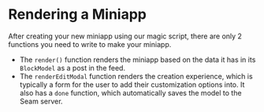 # Rendering a Miniapp

After creating your new miniapp using our magic script, there are only 2 functions you need to write to make your miniapp.

* The `render()` function renders the miniapp based on the data it has in its `BlockModel` as a post in the feed.
* The `renderEditModal` function renders the creation experience, which is typically a form for the user to add their customization options into. It also has a `done` function, which automatically saves the model to the Seam server.
